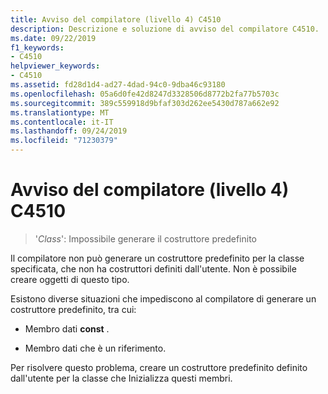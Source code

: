 ```yaml
---
title: Avviso del compilatore (livello 4) C4510
description: Descrizione e soluzione di avviso del compilatore C4510.
ms.date: 09/22/2019
f1_keywords:
- C4510
helpviewer_keywords:
- C4510
ms.assetid: fd28d1d4-ad27-4dad-94c0-9dba46c93180
ms.openlocfilehash: 05a6d0fe42d8247d3328506d8772b2fa77b5703c
ms.sourcegitcommit: 389c559918d9bfaf303d262ee5430d787a662e92
ms.translationtype: MT
ms.contentlocale: it-IT
ms.lasthandoff: 09/24/2019
ms.locfileid: "71230379"
---
```

# <a name="compiler-warning-level-4-c4510"></a>Avviso del compilatore (livello 4) C4510

> '*Class*': Impossibile generare il costruttore predefinito

Il compilatore non può generare un costruttore predefinito per la classe specificata, che non ha costruttori definiti dall'utente. Non è possibile creare oggetti di questo tipo.

Esistono diverse situazioni che impediscono al compilatore di generare un costruttore predefinito, tra cui:

- Membro dati **const** .

- Membro dati che è un riferimento.

Per risolvere questo problema, creare un costruttore predefinito definito dall'utente per la classe che Inizializza questi membri.
